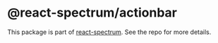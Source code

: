 # @react-spectrum/actionbar

This package is part of [react-spectrum](https://gitlab.com/watheia/spectrum). See the repo for more details.
